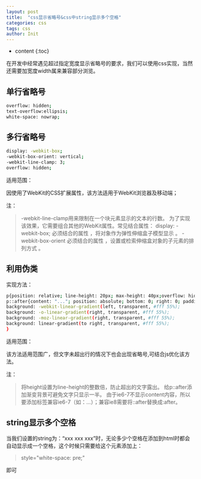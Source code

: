 ```yaml
---
layout: post
title:  "css显示省略号&css中string显示多个空格"
categories: css
tags: css
author: Init
---
```


* content
{:toc}

在开发中经常遇见超过指定宽度显示省略号的要求，我们可以使用css实现，当然还需要加宽度width属来兼容部分浏览。





## 单行省略号

``` sh
overflow: hidden;
text-overflow:ellipsis;
white-space: nowrap;

```

## 多行省略号

``` sh
display: -webkit-box;
-webkit-box-orient: vertical;
-webkit-line-clamp: 3;
overflow: hidden;
```

适用范围：

因使用了WebKit的CSS扩展属性，该方法适用于WebKit浏览器及移动端；

注：

> -webkit-line-clamp用来限制在一个块元素显示的文本的行数。 为了实现该效果，它需要组合其他的WebKit属性。常见结合属性：
> display: -webkit-box; 必须结合的属性 ，将对象作为弹性伸缩盒子模型显示 。
> -webkit-box-orient 必须结合的属性 ，设置或检索伸缩盒对象的子元素的排列方式 。

## 利用伪类

实现方法：

``` sh
p{position: relative; line-height: 20px; max-height: 40px;overflow: hidden;}
p::after{content: "..."; position: absolute; bottom: 0; right: 0; padding-left: 40px;
background: -webkit-linear-gradient(left, transparent, #fff 55%);
background: -o-linear-gradient(right, transparent, #fff 55%);
background: -moz-linear-gradient(right, transparent, #fff 55%);
background: linear-gradient(to right, transparent, #fff 55%);
}
```

适用范围：

该方法适用范围广，但文字未超出行的情况下也会出现省略号,可结合js优化该方法。

注：

> 将height设置为line-height的整数倍，防止超出的文字露出。
> 给p::after添加渐变背景可避免文字只显示一半。
> 由于ie6-7不显示content内容，所以要添加标签兼容ie6-7（如：<span>…<span/>）；兼容ie8需要将::after替换成:after。

## string显示多个空格

当我们设置的string为：“xxx    xxx    xxx”时，无论多少个空格在添加到html时都会自动显示成一个空格，这个时候只需要给这个元素添加上：

> style="white-space: pre;"

即可